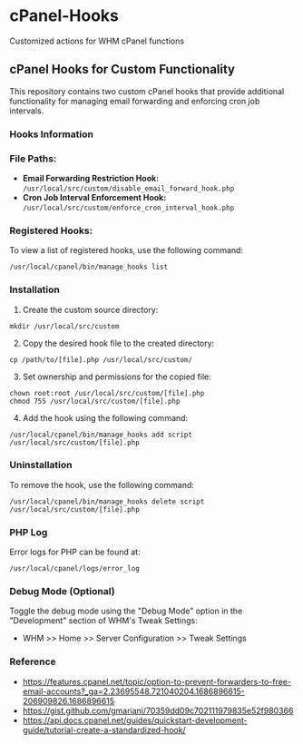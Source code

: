 # cPanel-Hooks
Customized actions for WHM cPanel functions

## cPanel Hooks for Custom Functionality

This repository contains two custom cPanel hooks that provide additional functionality for managing email forwarding and enforcing cron job intervals.

### Hooks Information

### File Paths:

- **Email Forwarding Restriction Hook:** `/usr/local/src/custom/disable_email_forward_hook.php`
- **Cron Job Interval Enforcement Hook:** `/usr/local/src/custom/enforce_cron_interval_hook.php`

### Registered Hooks:

To view a list of registered hooks, use the following command:

```
/usr/local/cpanel/bin/manage_hooks list
```

### Installation

1. Create the custom source directory:

```
mkdir /usr/local/src/custom
```

2. Copy the desired hook file to the created directory:

```
cp /path/to/[file].php /usr/local/src/custom/
```

3. Set ownership and permissions for the copied file:

```
chown root:root /usr/local/src/custom/[file].php
chmod 755 /usr/local/src/custom/[file].php
```

4. Add the hook using the following command:

```
/usr/local/cpanel/bin/manage_hooks add script /usr/local/src/custom/[file].php
```

### Uninstallation

To remove the hook, use the following command:

```
/usr/local/cpanel/bin/manage_hooks delete script /usr/local/src/custom/[file].php
```

### PHP Log

Error logs for PHP can be found at:

```
/usr/local/cpanel/logs/error_log
```

### Debug Mode (Optional)

Toggle the debug mode using the "Debug Mode" option in the "Development" section of WHM's Tweak Settings:

- WHM >> Home >> Server Configuration >> Tweak Settings

### Reference

- https://features.cpanel.net/topic/option-to-prevent-forwarders-to-free-email-accounts?_ga=2.23695548.721040204.1686896615-206909826.1686896615
- https://gist.github.com/gmariani/70359dd09c702111979835e52f980366
- https://api.docs.cpanel.net/guides/quickstart-development-guide/tutorial-create-a-standardized-hook/
